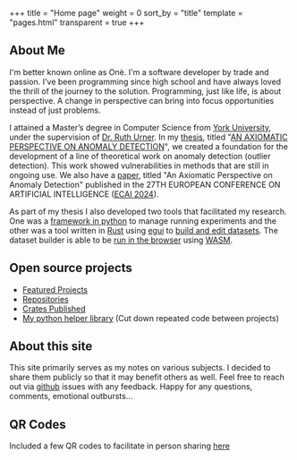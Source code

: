 +++
title = "Home page"
weight = 0
sort_by = "title"
template = "pages.html"
transparent = true
+++

## About Me

I'm better known online as Onè.
I'm a software developer by trade and passion.
I've been programming since high school and have always loved the thrill of the journey to the solution.
Programming, just like life, is about perspective.
A change in perspective can bring into focus opportunities instead of just problems.

I attained a Master’s degree in Computer Science from [York University](https://www.yorku.ca/), under the supervision of [Dr. Ruth Urner](https://www.eecs.yorku.ca/~uruth/).
In my [thesis](https://hdl.handle.net/10315/42476), titled "[AN AXIOMATIC PERSPECTIVE ON ANOMALY DETECTION](https://yorkspace.library.yorku.ca/items/1aed06b7-415c-430c-82b0-c498fd07c488)", we created a foundation for the development of a line of theoretical work on anomaly detection (outlier detection).
This work showed vulnerabilities in methods that are still in ongoing use.
We also have a [paper](https://doi.org/10.3233/FAIA240853), titled "An Axiomatic Perspective on Anomaly Detection" published in the 27TH EUROPEAN CONFERENCE ON ARTIFICIAL INTELLIGENCE ([ECAI 2024](https://doi.org/10.3233/FAIA392)).

As part of my thesis I also developed two tools that facilitated my research.
One was a [framework in python](https://github.com/uruth-lab/experiment_framework) to manage running experiments and the other was a tool written in [Rust](https://www.rust-lang.org/) using [egui](https://github.com/emilk/egui) to [build and edit datasets](https://github.com/uruth-lab/dbv/).
The dataset builder is able to be [run in the browser](https://uruth-lab.github.io/dbv/) using [WASM](https://webassembly.org/).

## Open source projects

- [Featured Projects](@/featured_projects.md)
- [Repositories](https://github.com/c-git?tab=repositories&q=&type=source&language=&sort=)
- [Crates Published](https://crates.io/users/c-git?sort=downloads)
- [My python helper library](https://pypi.org/project/opylib/) (Cut down repeated code between projects)

## About this site

This site primarily serves as my notes on various subjects.
I decided to share them publicly so that it may benefit others as well.
Feel free to reach out via [github](https://github.com/c-git/c-git.github.io/) issues with any feedback.
Happy for any questions, comments, emotional outbursts...

## QR Codes

<!-- Decided not to include the actual QR Codes here because I haven't implemented relative link checking yet and found it too error prone.

NB: Images always seem to use relative links based on my brief testing -->

Included a few QR codes to facilitate in person sharing [here](@/misc/qr_codes/index.md)
